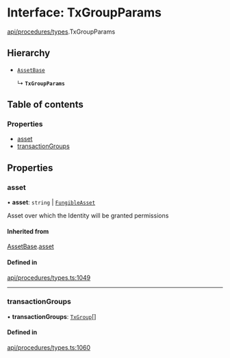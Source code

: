 # Interface: TxGroupParams

[api/procedures/types](../wiki/api.procedures.types).TxGroupParams

## Hierarchy

- [`AssetBase`](../wiki/api.procedures.types.AssetBase)

  ↳ **`TxGroupParams`**

## Table of contents

### Properties

- [asset](../wiki/api.procedures.types.TxGroupParams#asset)
- [transactionGroups](../wiki/api.procedures.types.TxGroupParams#transactiongroups)

## Properties

### asset

• **asset**: `string` \| [`FungibleAsset`](../wiki/api.entities.Asset.Fungible.FungibleAsset)

Asset over which the Identity will be granted permissions

#### Inherited from

[AssetBase](../wiki/api.procedures.types.AssetBase).[asset](../wiki/api.procedures.types.AssetBase#asset)

#### Defined in

[api/procedures/types.ts:1049](https://github.com/PolymeshAssociation/polymesh-sdk/blob/079537ad/src/api/procedures/types.ts#L1049)

___

### transactionGroups

• **transactionGroups**: [`TxGroup`](../wiki/types.TxGroup)[]

#### Defined in

[api/procedures/types.ts:1060](https://github.com/PolymeshAssociation/polymesh-sdk/blob/079537ad/src/api/procedures/types.ts#L1060)
